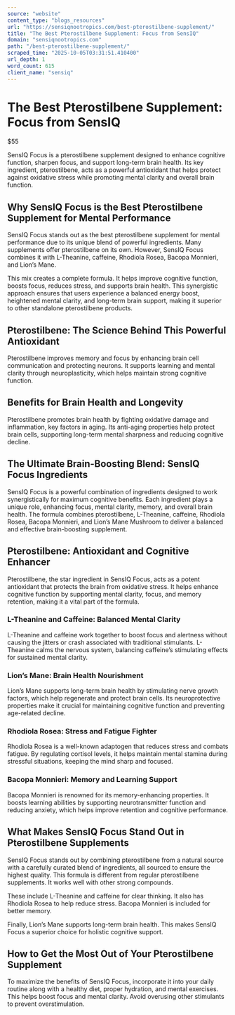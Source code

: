 ```yaml
---
source: "website"
content_type: "blogs_resources"
url: "https://sensiqnootropics.com/best-pterostilbene-supplement/"
title: "The Best Pterostilbene Supplement: Focus from SensIQ"
domain: "sensiqnootropics.com"
path: "/best-pterostilbene-supplement/"
scraped_time: "2025-10-05T03:31:51.410400"
url_depth: 1
word_count: 615
client_name: "sensiq"
---
```


# The Best Pterostilbene Supplement: Focus from SensIQ

$55

SensIQ Focus is a pterostilbene supplement designed to enhance cognitive function, sharpen focus, and support long-term brain health. Its key ingredient, pterostilbene, acts as a powerful antioxidant that helps protect against oxidative stress while promoting mental clarity and overall brain function.

## Why SensIQ Focus is the Best Pterostilbene Supplement for Mental Performance

SensIQ Focus stands out as the best pterostilbene supplement for mental performance due to its unique blend of powerful ingredients. Many supplements offer pterostilbene on its own. However, SensIQ Focus combines it with L-Theanine, caffeine, Rhodiola Rosea, Bacopa Monnieri, and Lion’s Mane.

This mix creates a complete formula. It helps improve cognitive function, boosts focus, reduces stress, and supports brain health. This synergistic approach ensures that users experience a balanced energy boost, heightened mental clarity, and long-term brain support, making it superior to other standalone pterostilbene products.

## Pterostilbene: The Science Behind This Powerful Antioxidant

Pterostilbene improves memory and focus by enhancing brain cell communication and protecting neurons. It supports learning and mental clarity through neuroplasticity, which helps maintain strong cognitive function.

## Benefits for Brain Health and Longevity

Pterostilbene promotes brain health by fighting oxidative damage and inflammation, key factors in aging. Its anti-aging properties help protect brain cells, supporting long-term mental sharpness and reducing cognitive decline.

## The Ultimate Brain-Boosting Blend: SensIQ Focus Ingredients

SensIQ Focus is a powerful combination of ingredients designed to work synergistically for maximum cognitive benefits. Each ingredient plays a unique role, enhancing focus, mental clarity, memory, and overall brain health. The formula combines pterostilbene, L-Theanine, caffeine, Rhodiola Rosea, Bacopa Monnieri, and Lion’s Mane Mushroom to deliver a balanced and effective brain-boosting supplement.

## Pterostilbene: Antioxidant and Cognitive Enhancer

Pterostilbene, the star ingredient in SensIQ Focus, acts as a potent antioxidant that protects the brain from oxidative stress. It helps enhance cognitive function by supporting mental clarity, focus, and memory retention, making it a vital part of the formula.

### L-Theanine and Caffeine: Balanced Mental Clarity

L-Theanine and caffeine work together to boost focus and alertness without causing the jitters or crash associated with traditional stimulants. L-Theanine calms the nervous system, balancing caffeine’s stimulating effects for sustained mental clarity.

### Lion’s Mane: Brain Health Nourishment

Lion’s Mane supports long-term brain health by stimulating nerve growth factors, which help regenerate and protect brain cells. Its neuroprotective properties make it crucial for maintaining cognitive function and preventing age-related decline.

### Rhodiola Rosea: Stress and Fatigue Fighter

Rhodiola Rosea is a well-known adaptogen that reduces stress and combats fatigue. By regulating cortisol levels, it helps maintain mental stamina during stressful situations, keeping the mind sharp and focused.

### Bacopa Monnieri: Memory and Learning Support

Bacopa Monnieri is renowned for its memory-enhancing properties. It boosts learning abilities by supporting neurotransmitter function and reducing anxiety, which helps improve retention and cognitive performance.

## What Makes SensIQ Focus Stand Out in Pterostilbene Supplements

SensIQ Focus stands out by combining pterostilbene from a natural source with a carefully curated blend of ingredients, all sourced to ensure the highest quality. This formula is different from regular pterostilbene supplements. It works well with other strong compounds.

These include L-Theanine and caffeine for clear thinking. It also has Rhodiola Rosea to help reduce stress. Bacopa Monnieri is included for better memory.

Finally, Lion’s Mane supports long-term brain health. This makes SensIQ Focus a superior choice for holistic cognitive support.

## How to Get the Most Out of Your Pterostilbene Supplement

To maximize the benefits of SensIQ Focus, incorporate it into your daily routine along with a healthy diet, proper hydration, and mental exercises. This helps boost focus and mental clarity. Avoid overusing other stimulants to prevent overstimulation.